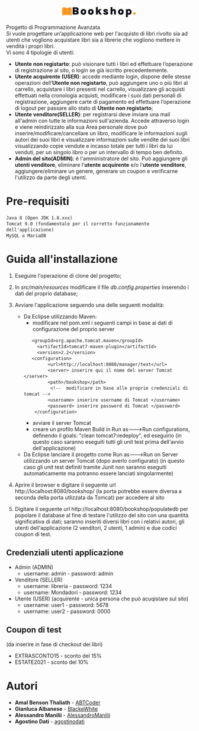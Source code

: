 <p align="center">
<img src="./WebContent/resources/img/logo.png" width="40%">
</p>

Progetto di Programmazione Avanzata  
Si vuole progettare un’applicazione web per l'acquisto di libri rivolto sia ad utenti che vogliono acquistare libri sia a librerie che vogliono mettere in vendità i propri libri.  
Vi sono 4 tipologie di utenti:
 * **Utente non registarto**: può visionare tutti i libri ed effettuare l’operazione di registrazione al sito, o login se già iscritto precedentemente.
  * **Utente acquirente (USER)**: accede mediante login, dispone delle stesse operazioni dell’**Utente non registarto**, può aggiungere uno o più libri al carrello, acquistare i libri presenti nel carrello, visualizzare gli acquisti effettuati nella cronologia acquisti, modificare i suoi dati personali di registrazione, aggiungere carte di pagamento ed effettuare l’operazione di logout per passare allo stato di **Utente non registarto**;  
  * **Utente venditore(SELLER)**: per registrarsi deve inviare una mail all'admin con tutte le informazioni sull'azienda. Accede attraverso login e viene reindirizzato alla sua Area personale dove può inserire/modificare/cancellare un libro, modificare le informazioni sugli autori dei suoi libri e visualizzare informazioni sulle vendite dei suoi libri visualizzando copie vendute e incasso totale per tutti i libri da lui venduti, per un singolo libro o per un intervallo di tempo ben definito.
  * **Admin del sito(ADMIN)**: é l'amministratore del sito. Può aggiungere gli **utenti venditore**, eliminare l'**utente acquirente** e/o l'**utente venditore**, aggiungere/eliminare un genere, generare un coupon e verificarne l'utilizzo da parte degli utenti. 

# Pre-requisiti


```
Java 8 (Open JDK 1.8.xxx)
Tomcat 9.0 (fondamentale per il corretto funzionamente dell'applicazione)
MySQL o MariaDB
```

# Guida all'installazione 

1. Eseguire l'operazione di clone del progetto;
2. In *src/main/resources* modificare il file *db.config.properties* inserendo i dati del proprio database;
3. Avviare l'applicazione seguendo una delle seguenti modalità:
   * Da Eclipse utilizzando Maven:
     * modificare nel pom.xml i seguenti campi in base ai dati di configurazione del proprio server 
     ```
        <groupId>org.apache.tomcat.maven</groupId>
          <artifactId>tomcat7-maven-plugin</artifactId>
          <version>2.2</version>
        <configuration>
              <url>http://localhost:8080/manager/text</url>
              <server> inserire qui il nome del server Tomcat </server>  
              <path>/bookshop</path>
               <!--  modificare in base alle proprie credenziali di tomcat -->
              <username> inserire username di Tomcat </username>
              <password> inserire password di Tomcat </password>
         </configuration>
     ```
     * avviare il server Tomcat
     * creare un profilo Maven Build in Run as--->Run configurations, definendo il goals: "clean tomcat7:redeploy", ed eseguirlo
     (in questo caso saranno eseguiti tutti gli unit test prima dell'avvio dell'applicazione)
   * Da Eclipse lanciare il progetto come Run as--->Run on Server utilizzando un server Tomcat (dopo averlo configurato) 
       (in questo caso gli unit test definiti tramite Junit non saranno eseguiti automaticamente ma potranno essere lanciati singolarmente)
   
4. Aprire il browser e digitare il seguente url http://localhost:8080/bookshop/ (la porta potrebbe essere diversa a seconda della porta utlizzata da Tomcat) per accedere al sito 
5. Digitare il seguente url http://localhost:8080/bookshop/populatedb per popolare il database al fine di testare l'utilizzo del sito con una quantità significativa di dati; saranno inseriti diversi libri con i relativi autori, gli utenti dell'applicazione (2 venditori, 2 utenti, 1 admin) e due codici coupon di test.

## Credenziali utenti applicazione
* Admin (ADMIN)
  * username: admin - password: admin
* Venditore (SELLER) 
  * username: libreria - password: 1234
  * username: Mondadori - password: 1234
* Utente (USER) (acquirente - unica persona che può acuqistare sul sito)
  * username: user1 - password: 5678
  * username: user2 - password: 0000
  
## Coupon di test
  (da inserire in fase di checkout dei libri)
  * EXTRASCONTO15 - sconto del 15%
  * ESTATE2021 - sconto del 10%

# Autori
* **Amal Benson Thaliath** - [ABTCoder](https://github.com/ABTCoder)
* **Gianluca Albanese** - [BlackeWhite](https://github.com/BlackeWhite)
* **Alessandro Manilii** - [AlessandroManilii](https://github.com/AlessandroManilii)
* **Agostino Dati** - [agostinodati](https://github.com/agostinodati)
